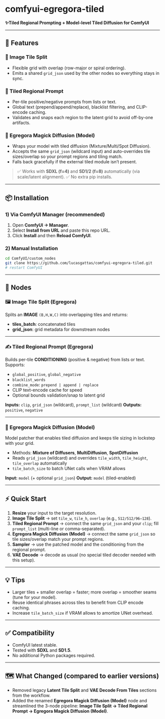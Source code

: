 # comfyui-egregora-tiled

**✨Tiled Regional Prompting + Model-level Tiled Diffusion for ComfyUI**

---

## 🚀 Features

### 🔹 Image Tile Split

* Flexible grid with overlap (row-major or spiral ordering).
* Emits a shared `grid_json` used by the other nodes so everything stays in sync.&#x20;

### 🔹 Tiled Regional Prompt

* Per-tile positive/negative prompts from lists or text.
* Global text (prepend/append/replace), blacklist filtering, and CLIP-encode caching.
* Validates and snaps each region to the latent grid to avoid off-by-one artifacts.&#x20;

### 🔹 Egregora Magick Diffusion (Model)

* Wraps your model with tiled diffusion (Mixture/Multi/Spot Diffusion).
* Accepts the same `grid_json` (wildcard input) and auto-overrides tile sizes/overlap so your prompt regions and tiling match.
* Falls back gracefully if the external tiled module isn’t present.&#x20;

> ✅ Works with **SDXL (f=4)** and **SD1/2 (f=8)** automatically (via scale/latent alignment).&#x20;
> ✅ No extra pip installs.

---

## 📦 Installation

### 1) Via ComfyUI Manager (recommended)

1. Open **ComfyUI → Manager**.
2. Select **Install from URL** and paste this repo URL.
3. Click **Install** and then **Reload ComfyUI**.

### 2) Manual Installation

```bash
cd ComfyUI/custom_nodes
git clone https://github.com/lucasgattas/comfyui-egregora-tiled.git
# restart ComfyUI
```

---

## 🧩 Nodes

### 🖼️ Image Tile Split (Egregora)

Splits an **IMAGE** `(B,H,W,C)` into overlapping tiles and returns:

* **tiles\_batch**: concatenated tiles
* **grid\_json**: grid metadata for downstream nodes&#x20;

---

### ✍️ Tiled Regional Prompt (Egregora)

Builds per-tile **CONDITIONING** (positive & negative) from lists or text.
Supports:

* `global_positive`, `global_negative`
* `blacklist_words`
* `combine_mode`: `prepend | append | replace`
* CLIP text-encode cache for speed
* Optional bounds validation/snap to latent grid&#x20;

**Inputs:** `clip`, `grid_json` (wildcard), `prompt_list` (wildcard)
**Outputs:** `positive`, `negative`

---

### 🧪 Egregora Magick Diffusion (Model)

Model patcher that enables tiled diffusion and keeps tile sizing in lockstep with your grid.

* Methods: **Mixture of Diffusers**, **MultiDiffusion**, **SpotDiffusion**
* Reads `grid_json` (wildcard) and overrides `tile_width`, `tile_height`, `tile_overlap` automatically
* `tile_batch_size` to batch UNet calls when VRAM allows&#x20;

**Input:** `model` (+ optional `grid_json`)
**Output:** `model` (tiled-enabled)

---

## ⚡ Quick Start

1. **Resize** your input to the target resolution.
2. **Image Tile Split** → set `tile_w`, `tile_h`, `overlap` (e.g., `512/512/96–128`).
3. **Tiled Regional Prompt** → connect the same `grid_json` and your `clip`; fill `prompt_list` (multi-line or comma-separated).
4. **Egregora Magick Diffusion (Model)** → connect the same `grid_json` so tile sizes/overlap match your prompt regions.
5. **Sampler** → use the patched model and the conditioning from the regional prompt.
6. **VAE Decode** → decode as usual (no special tiled decoder needed with this setup).&#x20;

---

## 💡 Tips

* Larger tiles + smaller overlap = faster; more overlap = smoother seams (tune for your model).
* Reuse identical phrases across tiles to benefit from CLIP encode caching.
* Increase `tile_batch_size` if VRAM allows to amortize UNet overhead.&#x20;

---

## ✅ Compatibility

* ComfyUI latest stable.
* Tested with **SDXL** and **SD1.5**.
* No additional Python packages required.&#x20;

---

## 🗺️ What Changed (compared to earlier versions)

* Removed legacy **Latent Tile Split** and **VAE Decode From Tiles** sections from the workflow.
* Added the renamed **Egregora Magick Diffusion (Model)** node and streamlined the 3-node pipeline:
  **Image Tile Split → Tiled Regional Prompt → Egregora Magick Diffusion (Model)**.
